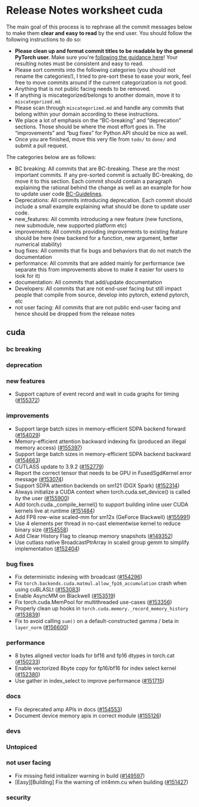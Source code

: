 
# Release Notes worksheet cuda

The main goal of this process is to rephrase all the commit messages below to make them **clear and easy to read** by the end user. You should follow the following instructions to do so:

* **Please clean up and format commit titles to be readable by the general PyTorch user.** Make sure you're [following the guidance here](https://docs.google.com/document/d/14OmgGBr1w6gl1VO47GGGdwrIaUNr92DFhQbY_NEk8mQ/edit)! Your resulting notes must be consistent and easy to read.
* Please sort commits into the following categories (you should not rename the categories!), I tried to pre-sort these to ease your work, feel free to move commits around if the current categorization is not good.
* Anything that is not public facing needs to be removed.
* If anything is miscategorized/belongs to another domain, move it to `miscategorized.md`.
* Please scan through `miscategorized.md` and handle any commits that belong within your domain according to these instructions.
* We place a lot of emphasis on the “BC-breaking” and “deprecation” sections. Those should be where the most effort goes in. The “improvements” and “bug fixes” for Python API should be nice as well.
* Once you are finished, move this very file from `todo/` to `done/` and submit a pull request.

The categories below are as follows:

* BC breaking: All commits that are BC-breaking. These are the most important commits. If any pre-sorted commit is actually BC-breaking, do move it to this section. Each commit should contain a paragraph explaining the rational behind the change as well as an example for how to update user code [BC-Guidelines](https://docs.google.com/document/d/14OmgGBr1w6gl1VO47GGGdwrIaUNr92DFhQbY_NEk8mQ/edit#heading=h.a9htwgvvec1m).
* Deprecations: All commits introducing deprecation. Each commit should include a small example explaining what should be done to update user code.
* new_features: All commits introducing a new feature (new functions, new submodule, new supported platform etc)
* improvements: All commits providing improvements to existing feature should be here (new backend for a function, new argument, better numerical stability)
* bug fixes: All commits that fix bugs and behaviors that do not match the documentation
* performance: All commits that are added mainly for performance (we separate this from improvements above to make it easier for users to look for it)
* documentation: All commits that add/update documentation
* Developers: All commits that are not end-user facing but still impact people that compile from source, develop into pytorch, extend pytorch, etc
* not user facing: All commits that are not public end-user facing and hence should be dropped from the release notes

## cuda
### bc breaking
### deprecation
### new features
- Support capture of event record and wait in cuda graphs for timing ([#155372](https://github.com/pytorch/pytorch/pull/155372))
### improvements
- Support large batch sizes in memory-efficient SDPA backend forward ([#154029](https://github.com/pytorch/pytorch/pull/154029))
- Memory-efficient attention backward indexing fix (produced an illegal memory access) ([#155397](https://github.com/pytorch/pytorch/pull/155397))
- Support large batch sizes in memory-efficient SDPA backend backward ([#154663](https://github.com/pytorch/pytorch/pull/154663))
- CUTLASS update to 3.9.2 ([#152779](https://github.com/pytorch/pytorch/pull/152779))
- Report the correct tensor that needs to be GPU in FusedSgdKernel error message ([#153074](https://github.com/pytorch/pytorch/pull/153074))
- Support SDPA attention backends on sm121 (DGX Spark) ([#152314](https://github.com/pytorch/pytorch/pull/152314))
- Always initialize a CUDA context when torch.cuda.set_device() is called by the user ([#155900](https://github.com/pytorch/pytorch/pull/155900))
- Add torch.cuda._compile_kernel() to support building inline user CUDA kernels live at runtime ([#151484](https://github.com/pytorch/pytorch/pull/151484))
- Add FP8 row-wise scaled-mm for sm12x (GeForce Blackwell) ([#155991](https://github.com/pytorch/pytorch/pull/155991))
- Use 4 elements per thread in no-cast elementwise kernel to reduce binary size ([#154558](https://github.com/pytorch/pytorch/pull/154558))
- Add Clear History Flag to cleanup memory snapshots ([#149352](https://github.com/pytorch/pytorch/pull/149352))
- Use cutlass native BroadcastPtrArray in scaled group gemm to simplify implementation ([#152404](https://github.com/pytorch/pytorch/pull/152404))
### bug fixes
- Fix deterministic indexing with broadcast ([#154296](https://github.com/pytorch/pytorch/pull/154296))
- Fix `torch.backends.cuda.matmul.allow_fp16_accumulation` crash when using cuBLASLt ([#153083](https://github.com/pytorch/pytorch/pull/153083))
- Enable AsyncMM on Blackwell ([#153519](https://github.com/pytorch/pytorch/pull/153519))
- Fix torch.cuda.MemPool for multithreaded use-cases ([#153356](https://github.com/pytorch/pytorch/pull/153356))
- Properly clean up hooks in `torch.cuda.memory._record_memory_history` ([#153839](https://github.com/pytorch/pytorch/pull/153839))
- Fix to avoid calling `sum()` on a default-constructed gamma / beta in `layer_norm` ([#156600](https://github.com/pytorch/pytorch/pull/156600))
### performance
- 8 bytes aligned vector loads for bf16 and fp16 dtypes in torch.cat ([#150233](https://github.com/pytorch/pytorch/pull/150233))
- Enable vectorized 8byte copy for fp16/bf16 for index select kernel ([#152380](https://github.com/pytorch/pytorch/pull/152380))
- Use gather in index_select to improve performance ([#151715](https://github.com/pytorch/pytorch/pull/151715))
### docs
- Fix deprecated amp APIs in docs ([#154553](https://github.com/pytorch/pytorch/pull/154553))
- Document device memory apis in correct module ([#155126](https://github.com/pytorch/pytorch/pull/155126))
### devs
### Untopiced
### not user facing
- Fix missing field initializer warning in build ([#149597](https://github.com/pytorch/pytorch/pull/149597))
- [Easy][Building] Fix the warning of int4mm.cu when building ([#151427](https://github.com/pytorch/pytorch/pull/151427))
### security
